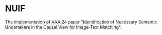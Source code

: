 # NUIF
The implementation of AAAI24 paper "Identification of Necessary Semantic Undertakers in the Causal View for Image-Text Matching".
